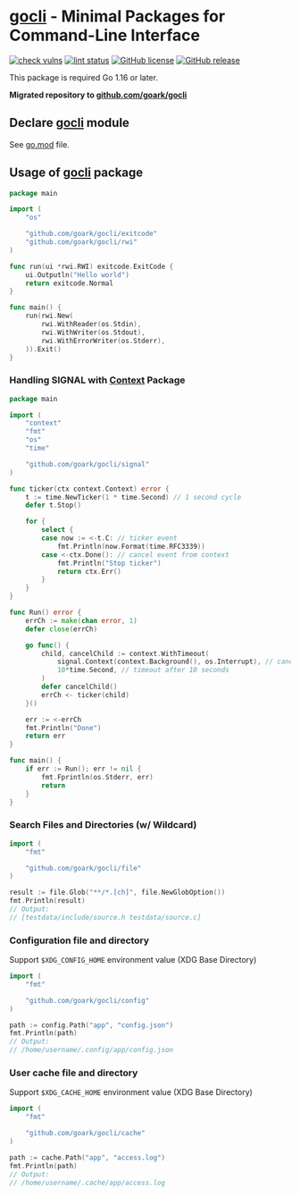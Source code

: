 # [gocli] - Minimal Packages for Command-Line Interface

[![check vulns](https://github.com/goark/gocli/workflows/vulns/badge.svg)](https://github.com/goark/gocli/actions)
[![lint status](https://github.com/goark/gocli/workflows/lint/badge.svg)](https://github.com/goark/gocli/actions)
[![GitHub license](https://img.shields.io/badge/license-CC0-blue.svg)](https://raw.githubusercontent.com/goark/gocli/master/LICENSE)
[![GitHub release](https://img.shields.io/github/release/goark/gocli.svg)](https://github.com/goark/gocli/releases/latest)

This package is required Go 1.16 or later.

**Migrated repository to [github.com/goark/gocli][gocli]**

## Declare [gocli] module

See [go.mod](https://github.com/goark/gocli/blob/master/go.mod) file. 

## Usage of [gocli] package

```go
package main

import (
    "os"

    "github.com/goark/gocli/exitcode"
    "github.com/goark/gocli/rwi"
)

func run(ui *rwi.RWI) exitcode.ExitCode {
    ui.Outputln("Hello world")
    return exitcode.Normal
}

func main() {
    run(rwi.New(
        rwi.WithReader(os.Stdin),
        rwi.WithWriter(os.Stdout),
        rwi.WithErrorWriter(os.Stderr),
    )).Exit()
}
```

### Handling SIGNAL with [Context] Package

```go
package main

import (
    "context"
    "fmt"
    "os"
    "time"

    "github.com/goark/gocli/signal"
)

func ticker(ctx context.Context) error {
    t := time.NewTicker(1 * time.Second) // 1 second cycle
    defer t.Stop()

    for {
        select {
        case now := <-t.C: // ticker event
            fmt.Println(now.Format(time.RFC3339))
        case <-ctx.Done(): // cancel event from context
            fmt.Println("Stop ticker")
            return ctx.Err()
        }
    }
}

func Run() error {
    errCh := make(chan error, 1)
    defer close(errCh)

    go func() {
        child, cancelChild := context.WithTimeout(
            signal.Context(context.Background(), os.Interrupt), // cancel event by SIGNAL
            10*time.Second, // timeout after 10 seconds
        )
        defer cancelChild()
        errCh <- ticker(child)
    }()

    err := <-errCh
    fmt.Println("Done")
    return err
}

func main() {
    if err := Run(); err != nil {
        fmt.Fprintln(os.Stderr, err)
        return
    }
}
```

### Search Files and Directories (w/ Wildcard)

```go
import (
    "fmt"

    "github.com/goark/gocli/file"
)

result := file.Glob("**/*.[ch]", file.NewGlobOption())
fmt.Println(result)
// Output:
// [testdata/include/source.h testdata/source.c]
```

### Configuration file and directory

Support `$XDG_CONFIG_HOME` environment value (XDG Base Directory)

```go
import (
    "fmt"

    "github.com/goark/gocli/config"
)

path := config.Path("app", "config.json")
fmt.Println(path)
// Output:
// /home/username/.config/app/config.json
```

### User cache file and directory

Support `$XDG_CACHE_HOME` environment value (XDG Base Directory)

```go
import (
    "fmt"

    "github.com/goark/gocli/cache"
)

path := cache.Path("app", "access.log")
fmt.Println(path)
// Output:
// /home/username/.cache/app/access.log
```

[gocli]: https://github.com/goark/gocli "goark/gocli: Make Link with Markdown Format"
[dep]: https://github.com/golang/dep "golang/dep: Go dependency management tool"
[Context]: https://golang.org/pkg/context/ "context - The Go Programming Language"
